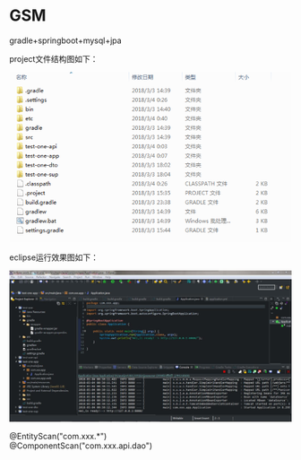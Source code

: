 # GSM
gradle+springboot+mysql+jpa <br>

project文件结构图如下：<br>

![Screenshot from running application](etc/images/file.jpg?raw=true "file") <br>

eclipse运行效果图如下：<br>

![Screenshot from running application](etc/images/eclipse.jpg?raw=true "file") <br>

@EntityScan("com.xxx.*") <br>
@ComponentScan("com.xxx.api.dao")
